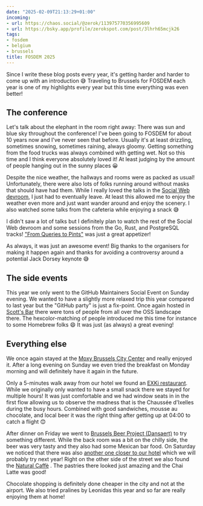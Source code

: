 ```yaml
---
date: "2025-02-09T21:13:29+01:00"
incoming:
- url: https://chaos.social/@zerok/113975770356995609
- url: https://bsky.app/profile/zerokspot.com/post/3lhrh65mcjk26
tags:
- fosdem
- belgium
- brussels
title: FOSDEM 2025
---
```


Since I write these blog posts every year, it's getting harder and harder to come up with an introduction 😅 Traveling to Brussels for FOSDEM each year is one of my highlights every year but this time everything was even better!
## The conference

Let's talk about the elephant in the room right away: There was sun and blue sky throughout the conference! I've been going to FOSDEM for about 10 years now and I've never seen that before. Usually it's at least drizzling, sometimes snowing, sometimes raining, always gloomy. Getting something from the food trucks was always combined with getting wet. Not so this time and I think everyone absolutely loved it! At least judging by the amount of people hanging out in the sunny places 😀

Despite the nice weather, the hallways and rooms were as packed as usual! Unfortunately, there were also lots of folks running around without masks that should have had them. While I really loved the talks in the [Social Web devroom](https://fosdem.org/2025/schedule/track/social-web/), I just had to eventually leave. At least this allowed me to enjoy the weather even more and just want wander around and enjoy the scenery. I also watched some talks from the cafeteria while enjoying a snack 😅

I didn't saw a lot of talks but I definitely plan to watch the rest of the Social Web devroom and some sessions from the Go, Rust, and PostgreSQL tracks! ["From Queries to Pints"](https://fosdem.org/2025/schedule/event/fosdem-2025-5531-from-queries-to-pints-building-a-beer-recommendation-system-with-pgvector/) was just a great appetizer!

As always, it was just an awesome event! Big thanks to the organisers for making it happen again and thanks for avoiding a controversy around a potential Jack Dorsey keynote 😅

## The side events

This year we only went to the GitHub Maintainers Social Event on Sunday evening. We wanted to have a slightly more relaxed trip this year compared to last year but the "GitHub party" is just a fix-point. Once again hosted in [Scott's Bar](https://www.scottsbarbrussels.com/) there were tons of people from all over the OSS landscape there. The hexcolor-matching of people introduced me this time for instance to some Homebrew folks 😄 It was just (as always) a great evening!

## Everything else

We once again stayed at the [Moxy Brussels City Center](https://zerokspot.com/weblog/2024/02/18/review-moxy-brussels-city-center/) and really enjoyed it. After a long evening on Sunday we even tried the breakfast on Monday morning and will definitely have it again in the future.

Only a 5-minutes walk away from our hotel we found an [EXKi restaurant](https://en.wikipedia.org/wiki/EXKi). While we originally only wanted to have a small snack there we stayed for multiple hours! It was just comfortable and we had window seats in in the first flow allowing us to observe the madness that is the Chaussée d'Ixelles during the busy hours. Combined with good sandwiches, mousse au chocolate, and local beer it was the right thing after getting up at 04:00 to catch a flight 😊

After dinner on Friday we went to [Brussels Beer Project (Dansaert)](https://beerproject.be/pages/dansaert-taproom) to try something different. While the back room was a bit on the chilly side, the beer was very tasty and they also had some Mexican bar food. On Saturday we noticed that there was also [another one closer to our hotel](https://beerproject.be/pages/bailli-taproom) which we will probably try next year! Right on the other side of the street we also found the [Natural Caffè](https://naturalcaffe.com/en) . The pastries there looked just amazing and the Chai Latte was good!

Chocolate shopping is definitely done cheaper in the city and not at the airport. We also tried pralines by Leonidas this year and so far are really enjoying them at home!
